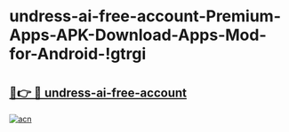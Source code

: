 # undress-ai-free-account-Premium-Apps-APK-Download-Apps-Mod-for-Android-!gtrgi

# <h2><a href="https://2k6ebx.esa.edu.pl?title=undress-ai-free-account&ref=gtrgi">🔗👉 🔴 undress-ai-free-account</a></h2>

[![acn](https://github.com/user-attachments/assets/0f9c940e-d8b0-45ae-aac7-cd30a18b3e1c)](https://2k6ebx.esa.edu.pl?title=undress-ai-free-account&ref=gtrgi)

